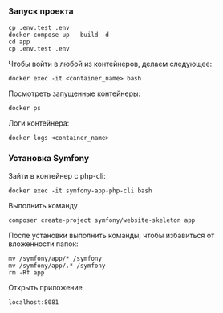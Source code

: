 ### Запуск проекта

```
cp .env.test .env
docker-compose up --build -d
cd app
cp .env.test .env
```

Чтобы войти в любой из контейнеров, делаем следующее:
```
docker exec -it <container_name> bash
```

Посмотреть запущенные контейнеры:
```
docker ps
```

Логи контейнера:
```
docker logs <container_name>
```

### Установка Symfony

Зайти в контейнер с php-cli: 
```
docker exec -it symfony-app-php-cli bash
```

Выполнить команду
```
composer create-project symfony/website-skeleton app
```

После установки выполнить команды, чтобы избавиться от вложенности папок:

```
mv /symfony/app/* /symfony
mv /symfony/app/.* /symfony
rm -Rf app
```

Открыть приложение
```
localhost:8081
```
